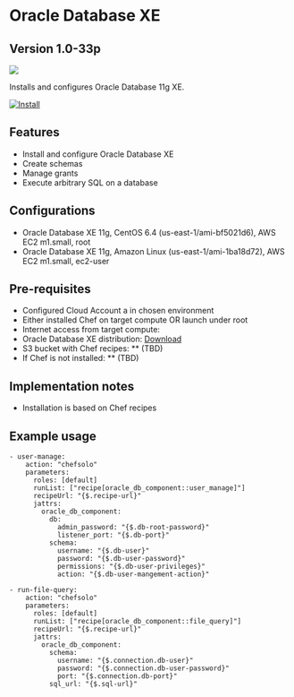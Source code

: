 Oracle Database XE
=====

Version 1.0-33p
-------------

![](http://www.oracle.com/ocom/groups/public/@otn/documents/digitalasset/123455.gif)

Installs and configures Oracle Database 11g XE.

[![Install](https://raw.github.com/qubell-bazaar/component-skeleton/master/img/install.png)](https://express.qubell.com/applications/upload?metadataUrl=https://raw.github.com/qubell-bazaar/component-oracle-db-xe/1.0-33p/meta.yml)

Features
--------

 - Install and configure Oracle Database XE
 - Create schemas
 - Manage grants
 - Execute arbitrary SQL on a database

Configurations
--------------

 - Oracle Database XE 11g, CentOS 6.4 (us-east-1/ami-bf5021d6), AWS EC2 m1.small, root
 - Oracle Database XE 11g, Amazon Linux (us-east-1/ami-1ba18d72), AWS EC2 m1.small, ec2-user

Pre-requisites
--------------
 - Configured Cloud Account a in chosen environment
 - Either installed Chef on target compute OR launch under root
 - Internet access from target compute:
  - Oracle Database XE distribution: [Download](http://www.oracle.com/technetwork/database/database-technologies/express-edition/downloads/index.html)
  - S3 bucket with Chef recipes: ** (TBD)
  - If Chef is not installed: ** (TBD)

Implementation notes
--------------------
 - Installation is based on Chef recipes

Example usage
-------------
```
- user-manage:
    action: "chefsolo"
    parameters:
      roles: [default]
      runList: ["recipe[oracle_db_component::user_manage]"]
      recipeUrl: "{$.recipe-url}"
      jattrs:
        oracle_db_component:
          db:
            admin_password: "{$.db-root-password}"
            listener_port: "{$.db-port}"
          schema:
            username: "{$.db-user}"
            password: "{$.db-user-password}"
            permissions: "{$.db-user-privileges}"
            action: "{$.db-user-mangement-action}"

- run-file-query:
    action: "chefsolo"
    parameters:
      roles: [default]
      runList: ["recipe[oracle_db_component::file_query]"]
      recipeUrl: "{$.recipe-url}"
      jattrs:
        oracle_db_component:
          schema:
            username: "{$.connection.db-user}"
            password: "{$.connection.db-user-password}"
            port: "{$.connection.db-port}"
          sql_url: "{$.sql-url}"
```
